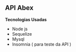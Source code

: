 ## API Abex

**Tecnologias Usadas**

- Node js
- Sequelize
- Mysql
- Insomnia ( para teste da API )

